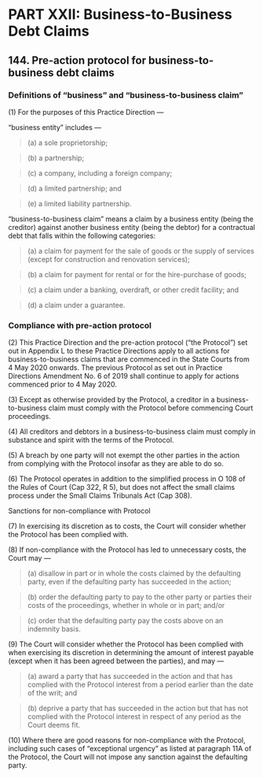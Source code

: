 # PART XXII: Business-to-Business Debt Claims

## 144. Pre-action protocol for business-to-business debt claims

### Definitions of “business” and “business-to-business claim” 

(1)	For the purposes of this Practice Direction —

“business entity” includes —

> (a)	a sole proprietorship;

> (b)	a partnership;

> (c)	a company, including a foreign company;

> (d)	a limited partnership; and

> (e)	a limited liability partnership.

“business-to-business claim” means a claim by a business entity (being the creditor) against another business entity (being the debtor) for a contractual debt that falls within the following categories:

> (a)	a claim for payment for the sale of goods or the supply of services (except for construction and renovation services);

> (b)	a claim for payment for rental or for the hire-purchase of goods;

> (c)	a claim under a banking, overdraft, or other credit facility; and

> (d)	a claim under a guarantee.

### Compliance with pre-action protocol

(2)	This Practice Direction and the pre-action protocol (“the Protocol”) set out in Appendix L to these Practice Directions apply to all actions for business-to-business claims that are commenced in the State Courts from 4 May 2020 onwards. The previous Protocol as set out in Practice Directions Amendment No. 6 of 2019 shall continue to apply for actions commenced prior to 4 May 2020.

(3)	Except as otherwise provided by the Protocol, a creditor in a business-to-business claim must comply with the Protocol before commencing Court proceedings. 

(4)	All creditors and debtors in a business-to-business claim must comply in substance and spirit with the terms of the Protocol. 

(5)	A breach by one party will not exempt the other parties in the action from complying with the Protocol insofar as they are able to do so. 

(6)	The Protocol operates in addition to the simplified process in O 108 of the Rules of Court (Cap 322, R 5), but does not affect the small claims process under the Small Claims Tribunals Act (Cap 308).

Sanctions for non-compliance with Protocol 

(7)	In exercising its discretion as to costs, the Court will consider whether the Protocol has been complied with. 

(8)	If non-compliance with the Protocol has led to unnecessary costs, the Court may —

> (a)	disallow in part or in whole the costs claimed by the defaulting party, even if the defaulting party has succeeded in the action;

> (b)	order the defaulting party to pay to the other party or parties their costs of the proceedings, whether in whole or in part; and/or

> (c)	order that the defaulting party pay the costs above on an indemnity basis. 

(9)	The Court will consider whether the Protocol has been complied with when exercising its discretion in determining the amount of interest payable (except when it has been agreed between the parties), and may —

> (a)	award a party that has succeeded in the action and that has complied with the Protocol interest from a period earlier than the date of the writ; and

> (b)	deprive a party that has succeeded in the action but that has not complied with the Protocol interest in respect of any period as the Court deems fit. 

(10)	Where there are good reasons for non-compliance with the Protocol, including such cases of “exceptional urgency” as listed at paragraph 11A of the Protocol, the Court will not impose any sanction against the defaulting party.
